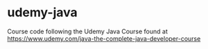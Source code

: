# udemy-java
Course code following the Udemy Java Course found at https://www.udemy.com/java-the-complete-java-developer-course 
